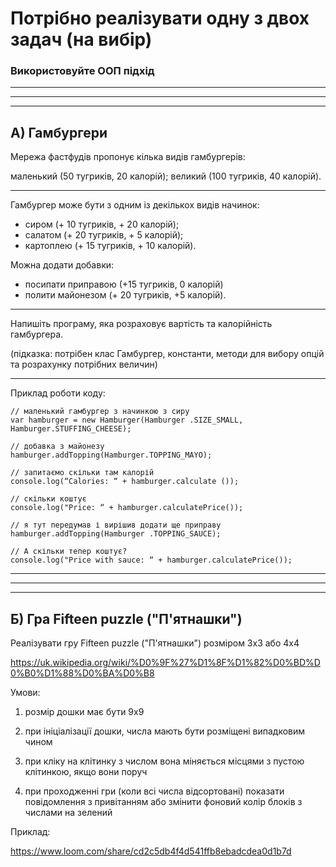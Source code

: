# Потрібно реалізувати одну з двох задач (на вибір)
### Використовуйте ООП підхід
---
___
___
## A) Гамбургери
Мережа фастфудів пропонує кілька видів гамбургерів:

маленький (50 тугриків, 20 калорій);
великий (100 тугриків, 40 калорій).

___
Гамбургер може бути з одним із декількох видів начинок:

- сиром (+ 10 тугриків, + 20 калорій);
- салатом (+ 20 тугриків, + 5 калорій);
- картоплею (+ 15 тугриків, + 10 калорій).


Можна додати добавки:
 - посипати приправою (+15 тугриків, 0 калорій)
 - полити майонезом (+ 20 тугриків, +5 калорій).

___
Напишіть програму, яка розраховує вартість та калорійність гамбургера.

(підказка: потрібен клас Гамбургер, константи, методи для вибору опцій та розрахунку потрібних величин)

___
Приклад роботи коду:
```
// маленький гамбургер з начинкою з сиру
var hamburger = new Hamburger(Hamburger .SIZE_SMALL, Hamburger.STUFFING_CHEESE);

// добавка з майонезу
hamburger.addTopping(Hamburger.TOPPING_MAYO);

// запитаємо скільки там калорій
console.log(“Calories: “ + hamburger.calculate ());

// скільки коштує
console.log("Price: “ + hamburger.calculatePrice());

// я тут передумав і вирішив додати ще приправу
hamburger.addTopping(Hamburger .TOPPING_SAUCE);

// А скільки тепер коштує?
console.log("Price with sauce: “ + hamburger.calculatePrice());
```

___
___
___


## Б) Гра Fifteen puzzle ("П'ятнашки")

Реалізувати гру Fifteen puzzle ("П'ятнашки") розміром 3x3 або 4х4

https://uk.wikipedia.org/wiki/%D0%9F%27%D1%8F%D1%82%D0%BD%D0%B0%D1%88%D0%BA%D0%B8

Умови:

1. розмір дошки має бути 9х9

2. при ініціалізації дошки, числа мають бути розміщені випадковим чином

3. при кліку на клітинку з числом вона міняється місцями з пустою клітинкою, якщо вони поруч

4. при проходженні гри (коли всі числа відсортовані) показати повідомлення з привітанням або змінити фоновий колір блоків з числами на зелений



Приклад:

https://www.loom.com/share/cd2c5db4f4d541ffb8ebadcdea0d1b7d